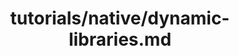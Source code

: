 ---
title: tutorials/native/dynamic-libraries.md
showAuthorInfo: false
redirect_path: /docs/dynamic-libraries
---